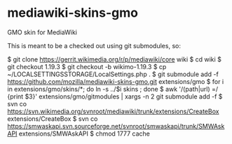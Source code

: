 mediawiki-skins-gmo
===================

GMO skin for MediaWiki

This is meant to be a checked out using git submodules, so:

  $ git clone https://gerrit.wikimedia.org/r/p/mediawiki/core wiki
  $ cd wiki
  $ git checkout 1.19.3
  $ git checkout -b wikimo-1.19.3
  $ cp ~/LOCALSETTINGSSTORAGE/LocalSettings.php .
  $ git submodule add -f https://github.com/mozilla/mediawiki-skins-gmo.git extensions/gmo
  $ for i in extensions/gmo/skins/*; do ln -s ../$i skins ; done
  $ awk '/(path|url) =/ {print $3}' extensions/gmo/gitmodules | xargs -n 2 git submodule add -f
  $ svn co https://svn.wikimedia.org/svnroot/mediawiki/trunk/extensions/CreateBox extensions/CreateBox
  $ svn co https://smwaskapi.svn.sourceforge.net/svnroot/smwaskapi/trunk/SMWAskAPI extensions/SMWAskAPI
  $ chmod 1777 cache
